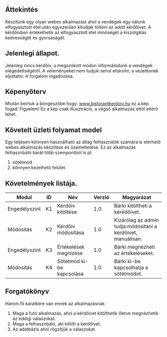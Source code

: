 ## Áttekintés
Készítünk egy olyan webes alkalmazást ahol a vendégek egy nálunk elfogyasztott étel után egyszerűen kitudják tölteni az adott kérdőívet.
A kérdőívben értékelhetik az elfogyasztott étel minőségét a kiszolgálás kedvességét és gyorsaságát.

## Jelenlegi állapot.
Jelenleg nincs kérdőív, a megszokott módon informálódunk a vendégek elégedettségéről.
A véleményeket nem tudjuk sehol eltárolni, a vezetésnek eljuttatni.
A forgalom ingadozása.


## Képenyőterv
Miután beírtuk a böngészőbe hogy: www.bistorantkerdoiv.hu ez a kép fogad:
Figyelem! Ez a kép csak illusztráció, a végső alkalmazás ettől eltérő lehet.

## Követelt üzleti folyamat model
Egy teljesen könnyen használható az átlag felhasználók számára is elérhető webes alkalmazás készítése és üzemeltetése.
Ez az alkalmazás felhasznbáló barát több szempontból is pl: 
1. sötétmód
2. könnyen kezelhető felület.


## Követelmények listája.
Modul | ID | Név | Verzió | Magyarázat
------------ | ------------- | ------------ | ----------- | -----------
Engedélyszint | K1 | Kérdőív kitöltése | 1.0 | Bárki kitöltheti a kérédőívet.
Módosítás | K2 | Kérdőív módosítása | 1.0 | Kizárólag az admin tudja módosítani a kérdőívet, manuálisan.
Engedélyszint | K3 | Értékelések megnlzése | 1.0 | Bárki megnézheti az értékeléseket.
Módosítás | K4 | Sötétmód ki-be kapcsolása | 1.0 | Bárki ki-be kapcsolhatja a sötétmódot.

## Forgatókönyv
Három fő karatkere van ennek az alkalmazásnak
1. Maga a futó alkalmazás, ahol a kérdőívet kitölthetik illetve megnézhetik az eddigi válaszokat.
2. Maga a felhasznbáló, aki kitölti a kérdőívet.
3. Az adatbázis ahol rögzítjük a válaszokat.
